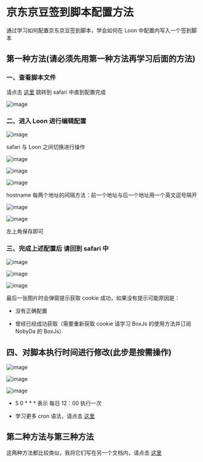 # 京东京豆签到脚本配置方法

通过学习如何配置京东京豆签到脚本，学会如何在 Loon 中配置内写入一个签到脚本

## 第一种方法(请必须先用第一种方法再学习后面的方法)

### 一、查看脚本文件

请点击 [这里](https://raw.githubusercontent.com/NobyDa/Script/master/JD-DailyBonus/JD_DailyBonus.js) 跳转到 safari 中直到配置完成

![image](https://raw.githubusercontent.com/chiupam/tutorial-image/master/Loon/JD_DailyBonus_local_1.jpg)

### 二、进入 Loon 进行编辑配置

![image](https://raw.githubusercontent.com/chiupam/tutorial-image/master/Loon/bianji.jpg)

safari 与 Loon 之间切换进行操作

![image](https://raw.githubusercontent.com/chiupam/tutorial-image/master/Loon/JD_DailyBonus_script.jpg)

![image](https://raw.githubusercontent.com/chiupam/tutorial-image/master/Loon/Script.jpg)

![image](https://raw.githubusercontent.com/chiupam/tutorial-image/master/Loon/JD_DailyBonus_hostname.jpg)

hostname 每两个地址的间隔方法：前一个地址与后一个地址用一个英文逗号隔开

![image](https://raw.githubusercontent.com/chiupam/tutorial-image/master/Loon/hostname.jpg)

![image](https://raw.githubusercontent.com/chiupam/tutorial-image/master/Loon/JD_DailyBonus_local_2.jpg)

左上角保存即可

### 三、完成上述配置后 请回到 safari 中

![image](https://raw.githubusercontent.com/chiupam/tutorial-image/master/Loon/JD_DailyBonus_local_3.jpg)

![image](https://raw.githubusercontent.com/chiupam/tutorial-image/master/Loon/JD_DailyBonus_safari_1.jpg)

![image](https://raw.githubusercontent.com/chiupam/tutorial-image/master/Loon/JD_DailyBonus_safari_2.jpg)

最后一张图片时会弹窗提示获取 cookie 成功，如果没有提示可能原因是：

- 没有正确配置

- 曾经已经成功获取（需要重新获取 cookie 请学习 BoxJs 的使用方法并订阅 NobyDa 的 BoxJs）

## 四、对脚本执行时间进行修改(此步是按需操作)

![image](https://raw.githubusercontent.com/chiupam/tutorial-image/master/Loon/Local_Script.jpg)

![image](https://raw.githubusercontent.com/chiupam/tutorial-image/master/Loon/JD_DailyBonus_local_4.jpg)

![image](https://raw.githubusercontent.com/chiupam/tutorial-image/master/Loon/JD_DailyBonus_local_5.jpg)

- 5 0 * * * 表示 每日 12：00 执行一次

- 学习更多 cron 语法，请点击 [这里](https://tool.lu/crontab/)

## 第二种方法与第三种方法

这两种方法都比较类似，我将它们写在另一个文档内，请点击 [这里]()

